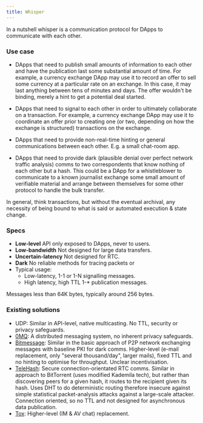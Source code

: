 ```yaml
---
title: Whisper
---
```


In a nutshell whisper is a communication protocol for DApps to communicate with each other.

### Use case

* DApps that need to publish small amounts of information to each other and have the publication last some substantial amount of time. For example, a currency exchange DApp may use it to record an offer to sell some currency at a particular rate on an exchange. In this case, it may last anything between tens of minutes and days. The offer wouldn't be binding, merely a hint to get a potential deal started.

* DApps that need to signal to each other in order to ultimately collaborate on a transaction. For example, a currency exchange DApp may use it to coordinate an offer prior to creating one (or two, depending on how the exchange is structured) transactions on the exchange.

* DApps that need to provide non-real-time hinting or general communications between each other. E.g. a small chat-room app.

* DApps that need to provide dark (plausible denial over perfect network traffic analysis) comms to two correspondents that know nothing of each other but a hash. This could be a DApp for a whistleblower to communicate to a known journalist exchange some small amount of verifiable material and arrange between themselves for some other protocol to handle the bulk transfer.

In general, think transactions, but without the eventual archival, any necessity of being bound to what is said or automated execution & state change.

### Specs

* **Low-level** API only exposed to DApps, never to users.
* **Low-bandwidth** Not designed for large data transfers.
* **Uncertain-latency** Not designed for RTC.
* **Dark** No reliable methods for tracing packets or
* Typical usage:
  * Low-latency, 1-1 or 1-N signalling messages.
  * High latency, high TTL 1-* publication messages.

Messages less than 64K bytes, typically around 256 bytes.

### Existing solutions

* UDP: Similar in API-level, native multicasting. No TTL, security or privacy safeguards.
* [0MQ](http://zeromq.org/): A distributed messaging system, no inherent privacy safeguards.
* [Bitmessage](https://bitmessage.org/wiki/Main_Page): Similar in the basic approach of P2P network exchanging messages with baseline PKI for dark comms. Higher-level (e-mail replacement, only "several thousand/day", larger mails), fixed TTL and no hinting to optimise for throughput. Unclear incentivisation.
* [TeleHash](https://github.com/telehash/telehash.github.io/blob/master/v2/network.md#paths): Secure connection-orientated RTC comms. Similar in approach to BitTorrent (uses modified Kademila tech), but rather than discovering peers for a given hash, it routes to the recipient given its hash. Uses DHT to do deterministic routing therefore insecure against simple statistical packet-analysis attacks against a large-scale attacker. Connection oriented, so no TTL and not designed for asynchronous data publication.
* [Tox](https://github.com/irungentoo/toxcore/blob/master/docs/updates/DHT.md): Higher-level (IM & AV chat) replacement.
